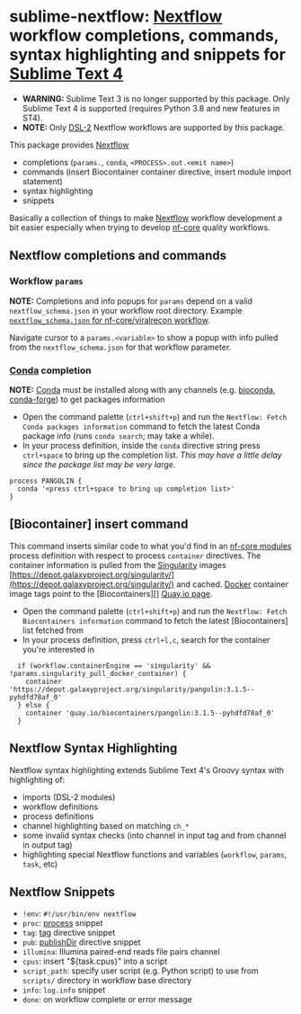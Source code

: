 # sublime-nextflow: [Nextflow] workflow completions, commands, syntax highlighting and snippets for [Sublime Text 4]

- **WARNING:** Sublime Text 3 is no longer supported by this package. Only Sublime Text 4 is supported (requires Python 3.8 and new features in ST4).
- **NOTE:** Only [DSL-2] Nextflow workflows are supported by this package.

This package provides [Nextflow]

- completions (`params.`, `conda`, `<PROCESS>.out.<emit name>`)
- commands (insert Biocontainer container directive, insert module import statement)
- syntax highlighting
- snippets

Basically a collection of things to make [Nextflow] workflow development a bit easier especially when trying to develop [nf-core] quality workflows.

## Nextflow completions and commands


### Workflow `params`

**NOTE:** Completions and info popups for `params` depend on a valid `nextflow_schema.json` in your workflow root directory. Example [`nextflow_schema.json` for nf-core/viralrecon workflow](https://github.com/nf-core/viralrecon/blob/master/nextflow_schema.json).

Navigate cursor to a `params.<variable>` to show a popup with info pulled from the `nextflow_schema.json` for that workflow parameter.


### [Conda] completion

**NOTE:** [Conda] must be installed along with any channels (e.g. [bioconda], [conda-forge]) to get packages information

- Open the command palette (`ctrl+shift+p`) and run the `Nextflow: Fetch Conda packages information` command to fetch the latest Conda package info (runs `conda search`; may take a while).
- In your process definition, inside the `conda` directive string press `ctrl+space` to bring up the completion list. *This may have a little delay since the package list may be very large.*

```nextflow
process PANGOLIN {
  conda '<press ctrl+space to bring up completion list>'
}
```

## [Biocontainer] insert command

This command inserts similar code to what you'd find in an [nf-core modules](https://github.com/nf-core/modules) process definition with respect to process `container` directives. The container information is pulled from the [Singularity][] images [https://depot.galaxyproject.org/singularity/](https://depot.galaxyproject.org/singularity/) and cached. [Docker] container image tags point to the [Biocontainers][] [Quay.io page](https://quay.io/organization/biocontainers).

- Open the command palette (`ctrl+shift+p`) and run the `Nextflow: Fetch Biocontainers information` command to fetch the latest [Biocontainers] list fetched from 
- In your process definition, press `ctrl+l,c`, search for the container you're interested in

```nextflow
  if (workflow.containerEngine == 'singularity' && !params.singularity_pull_docker_container) {
    container 'https://depot.galaxyproject.org/singularity/pangolin:3.1.5--pyhdfd78af_0'
  } else {
    container 'quay.io/biocontainers/pangolin:3.1.5--pyhdfd78af_0'
  }
```

## Nextflow Syntax Highlighting

Nextflow syntax highlighting extends Sublime Text 4's Groovy syntax with highlighting of: 

- imports (DSL-2 modules)
- workflow definitions
- process definitions
- channel highlighting based on matching `ch_*`
- some invalid syntax checks (into channel in input tag and from channel in output tag)
- highlighting special Nextflow functions and variables (`workflow`, `params`, `task`, etc)

## Nextflow Snippets

- `!env`: `#!/usr/bin/env nextflow`
- `proc`: [process](https://www.nextflow.io/docs/latest/process.html) snippet
- `tag`: [tag](https://www.nextflow.io/docs/latest/process.html#tag) directive snippet
- `pub`: [publishDir](https://www.nextflow.io/docs/latest/process.html#publishdir) directive snippet
- `illumina`: Illumina paired-end reads file pairs channel
- `cpus`: insert "${task.cpus}" into a script
- `script_path`: specify user script (e.g. Python script) to use from `scripts/` directory in workflow base directory
- `info`: `log.info` snippet 
- `done`: on workflow complete or error message

[DSL-2]: https://www.nextflow.io/docs/latest/dsl2.html
[Nextflow]: https://www.nextflow.io/
[nf-core]: https://nf-co.re/
[Conda]: https://docs.conda.io/en/latest/
[bioconda]: https://bioconda.github.io/
[conda-forge]: https://conda-forge.org/
[Singularity]: https://sylabs.io/guides/3.7/user-guide/quick_start.html
[Docker]: https://www.docker.com/
[Sublime Text 4]: http://www.sublimetext.com/
